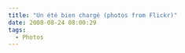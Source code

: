 ```yaml
---
title: "Un été bien chargé (photos from Flickr)"
date: 2008-08-24 08:00:29
tags:
  - Photos
---
```


<p style="text-align: center">
<p style="text-align: center">
<p style="text-align: center">